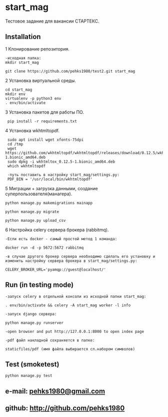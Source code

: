 # start_mag

Тестовое задание для вакансии СТАРТЕКС.

## Installation

1 Клонирование репозитория.

    -исходная папка:
    mkdir start_mag 
    
    git clone https://github.com/pehks1980/test2.git start_mag

2 Установка виртуальной среды.

    cd start_mag
    mkdir env
    virtualenv -p python3 env
    . env/bin/activate

3 Установка пакетов для работы ПО.
    
     pip install -r requirements.txt

    
4 Установка wkhtmltopdf.

     sudo apt install wget xfonts-75dpi
     cd /tmp
     wget https://github.com/wkhtmltopdf/wkhtmltopdf/releases/download/0.12.5/wkhtmltox_0.12.5-1.bionic_amd64.deb
     sudo dpkg -i wkhtmltox_0.12.5-1.bionic_amd64.deb
     which wkhtmltopdf
     
     -путь поставить в настройку start_mag/settings.py:
     PDF_BIN = '/usr/local/bin/wkhtmltopdf'
     
    
5 Миграции + загрузка данными, создание суперпользователя(манагера).

    python manage.py makemigrations mainapp
    
    python manage.py migrate
   
    python manage.py upload_csv
    
    
6 Настройка celery сервера брокера (rabbitmq).

    -Если есть docker - самый простой метод 1 команда:
    
    docker run -d -p 5672:5672 rabbitmq
    
    -в случае другого брокер сервера необходимо сделать его установку и 
    изменить настройку сервера брокера в start_mag/settings.py:
    
    CELERY_BROKER_URL='pyamqp://guest@localhost/'


## Run (in testing mode)

    -запуск celery в отдельной консоли из исходной папки start_mag: 
    
    . env/bin/activate && celery -A start_mag worker -l info
    
    -запуск django сервера:
    
    python manage.py runserver

    -open browser and put http://127.0.0.1:8000 to open index page
    
    -pdf файл накладной сохраняется в папке:
    
    staticfiles/pdf (имя файла выбирается сл.набором символов)


## Test (smoketest)
    
    python manage.py test 
    

## e-mail: pehks1980@gmail.com

## github: http://github.com/pehks1980
